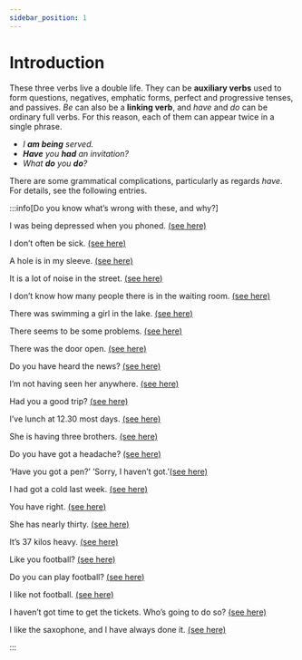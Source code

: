 ```yaml
---
sidebar_position: 1
---
```


# Introduction

These three verbs live a double life. They can be **auxiliary verbs** used to form questions, negatives, emphatic forms, perfect and progressive tenses, and passives. *Be* can also be a **linking verb**, and *have* and *do* can be ordinary full verbs. For this reason, each of them can appear twice in a single phrase.

- *I **am being** served.*
- ***Have*** *you **had** an invitation?*
- *What **do** you **do**?*

There are some grammatical complications, particularly as regards *have*. For details, see the following entries.

:::info[Do you know what’s wrong with these, and why?]

I was being depressed when you phoned. [(see here)](./be-progressive-forms)

I don’t often be sick. [(see here)](./be-with-auxiliary-do)

A hole is in my sleeve. [(see here)](./there-is#use)

It is a lot of noise in the street. [(see here)](./there-is#use)

I don’t know how many people there is in the waiting room. [(see here)](./there-is#use)

There was swimming a girl in the lake. [(see here)](./there-is#structures-with-auxiliary-be)

There seems to be some problems. [(see here)](./there-is#more-complex-structures)

There was the door open. [(see here)](./there-is#definite-subjects)

Do you have heard the news? [(see here)](./have-auxiliary-verb#questions-and-negatives)

I’m not having seen her anywhere. [(see here)](./have-auxiliary-verb#progressive-forms)

Had you a good trip? [(see here)](./have-actions#grammar)

I’ve lunch at 12.30 most days. [(see here)](./have-actions#grammar)

She is having three brothers. [(see here)](./have-got-possession-relationships-and-other-states#progressive-forms-not-used)

Do you have got a headache? [(see here)](./have-got-possession-relationships-and-other-states#have-got-details)

‘Have you got a pen?’ ’Sorry, I haven’t got.’[(see here)](./have-got-possession-relationships-and-other-states#have-got-details)

I had got a cold last week. [(see here)](./have-got-possession-relationships-and-other-states#have-got-details)

You have right. [(see here)](./be-and-have#physical-conditions-hunger-thirst-etc)

She has nearly thirty. [(see here)](./be-and-have#age-height-weight-size-and-colour)

It’s 37 kilos heavy. [(see here)](./be-and-have#age-height-weight-size-and-colour)

Like you football? [(see here)](./do-auxiliary-verb#questions)

Do you can play football? [(see here)](./do-auxiliary-verb#questions)

I like not football. [(see here)](./do-auxiliary-verb#negatives)

I haven’t got time to get the tickets. Who’s going to do so? [(see here)](./do-so-it-that#do-so-and-do-it-that)

I like the saxophone, and I have always done it. [(see here)](./do-so-it-that#do-so-it-that-deliberate-actions)

:::
